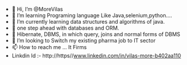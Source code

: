 - 👋 Hi, I’m @MoreVilas 
- 👀 I’m learning Programing language Like Java,selenium,python....
- 🌱 I’m currently learning data structures and algorithms of java.
- 🌱 one step ahead with databases and ORM.
- 🌱 Hibernate, DBMS, in which query, joins and  normal forms of DBMS
- 💞️ I’m looking to Switch my existing pharma job to IT sector
- 📫 How to reach me ... It Firms
- Linkdin Id :- http://https//www.linkedin.com/in/vilas-more-b402aa110


<!---
MoreVilas/MoreVilas is a ✨ special ✨ repository because its `README.md` (this file) appears on your GitHub profile.
You can click the Preview link to take a look at your changes.
--->
